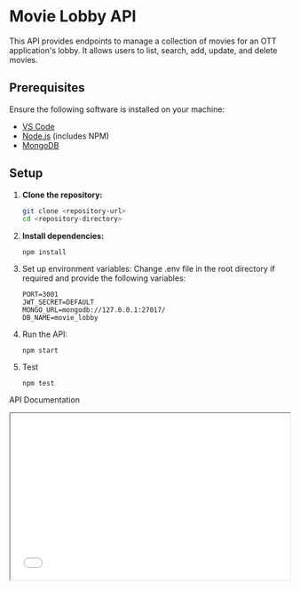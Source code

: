 # Movie Lobby API

This API provides endpoints to manage a collection of movies for an OTT application's lobby. It allows users to list, search, add, update, and delete movies.

## Prerequisites

Ensure the following software is installed on your machine:

- [VS Code](https://code.visualstudio.com/)
- [Node.js](https://nodejs.org/) (includes NPM)
- [MongoDB](https://www.mongodb.com/)

## Setup

1. **Clone the repository:**

   ```bash
   git clone <repository-url>
   cd <repository-directory>
2. **Install dependencies:**
   ```
   npm install
4. Set up environment variables:
   Change .env file in the root directory if required and provide the following variables:
   ```
   PORT=3001
   JWT_SECRET=DEFAULT
   MONGO_URL=mongodb://127.0.0.1:27017/
   DB_NAME=movie_lobby
6. Run the API:
   ```
   npm start
8. Test
   ```
   npm test
API Documentation
<iframe src="[https://example.com/path/to/index.html](https://dilpreet2k.github.io/)" width="100%" height="300px"></iframe>
